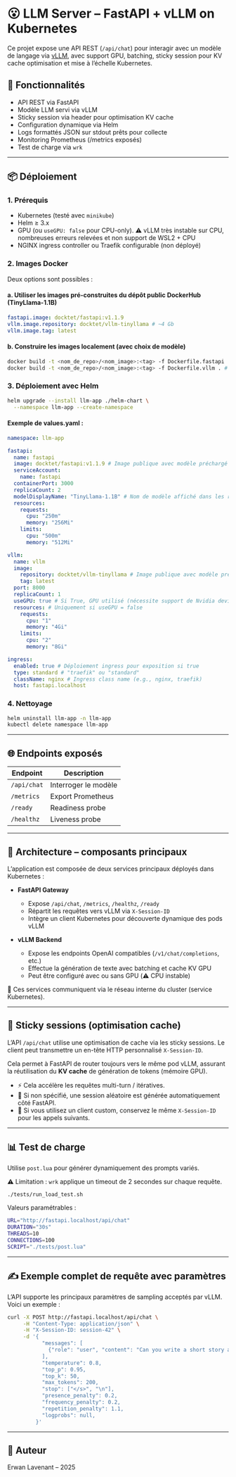 # 😮 LLM Server – FastAPI + vLLM on Kubernetes

Ce projet expose une API REST (`/api/chat`) pour interagir avec un modèle de langage via [vLLM](https://github.com/vllm-project/vllm), avec support GPU, batching, sticky session pour KV cache optimisation et mise à l’échelle Kubernetes.

## 🚀 Fonctionnalités

* API REST via FastAPI
* Modèle LLM servi via vLLM
* Sticky session via header pour optimisation KV cache
* Configuration dynamique via Helm
* Logs formattés JSON sur stdout prêts pour collecte
* Monitoring Prometheus (/metrics exposés)
* Test de charge via `wrk`

---

## 📦 Déploiement

### 1. Prérequis

* Kubernetes (testé avec `minikube`)
* Helm ≥ 3.x
* GPU (ou `useGPU: false` pour CPU-only). ⚠️ vLLM très instable sur CPU, nombreuses erreurs relevées et non support de WSL2 + CPU
* NGINX ingress controller ou Traefik configurable (non déployé)

### 2. Images Docker

Deux options sont possibles :

#### a. Utiliser les images pré-construites du dépôt public DockerHub (TinyLlama-1.1B)

```yaml
fastapi.image: docktet/fastapi:v1.1.9
vllm.image.repository: docktet/vllm-tinyllama # ~4 Gb
vllm.image.tag: latest
```

#### b. Construire les images localement (avec choix de modèle)

```bash
docker build -t <nom_de_repo>/<nom_image>:<tag> -f Dockerfile.fastapi .
docker build -t <nom_de_repo>/<nom_image>:<tag> -f Dockerfile.vllm . # Nécessite de placer un modèle supporté vLLM dans /models
```

### 3. Déploiement avec Helm

```bash
helm upgrade --install llm-app ./helm-chart \
  --namespace llm-app --create-namespace
```

#### Exemple de values.yaml :

```yaml
namespace: llm-app

fastapi:
  name: fastapi
  image: docktet/fastapi:v1.1.9 # Image publique avec modèle préchargé 
  serviceAccount:
    name: fastapi
  containerPort: 3000
  replicaCount: 2
  modelDisplayName: "TinyLlama-1.1B" # Nom de modèle affiché dans les réponses
  resources:
    requests:
      cpu: "250m"
      memory: "256Mi"
    limits:
      cpu: "500m"
      memory: "512Mi"

vllm:
  name: vllm
  image:
    repository: docktet/vllm-tinyllama # Image publique avec modèle préchargé 
    tag: latest
  port: 8000
  replicaCount: 1
  useGPU: true # Si True, GPU utilisé (nécessite support de Nvidia device plugin)
  resources: # Uniquement si useGPU = false
    requests:
      cpu: "1"
      memory: "4Gi"
    limits:
      cpu: "2"
      memory: "8Gi"

ingress:
  enabled: true # Déploiement ingress pour exposition si true
  type: standard # "traefik" ou "standard"
  className: nginx # Ingress class name (e.g., nginx, traefik)
  host: fastapi.localhost
```

### 4. Nettoyage

```bash
helm uninstall llm-app -n llm-app
kubectl delete namespace llm-app
```

---

## 🌐 Endpoints exposés

| Endpoint    | Description          |
| ----------- | -------------------- |
| `/api/chat` | Interroger le modèle |
| `/metrics`  | Export Prometheus    |
| `/ready`    | Readiness probe      |
| `/healthz`  | Liveness probe       |

---

## 🧹 Architecture – composants principaux

L’application est composée de deux services principaux déployés dans Kubernetes :

* **FastAPI Gateway**

  * Expose `/api/chat`, `/metrics`, `/healthz`, `/ready`
  * Répartit les requêtes vers vLLM via `X-Session-ID`
  * Intègre un client Kubernetes pour découverte dynamique des pods vLLM

* **vLLM Backend**

  * Expose les endpoints OpenAI compatibles (`/v1/chat/completions`, etc.)
  * Effectue la génération de texte avec batching et cache KV GPU
  * Peut être configuré avec ou sans GPU (⚠️ CPU instable)

🔁 Ces services communiquent via le réseau interne du cluster (service Kubernetes).

---

## 🔁 Sticky sessions (optimisation cache)

L’API `/api/chat` utilise une optimisation de cache via les sticky sessions. Le client peut transmettre un en-tête HTTP personnalisé `X-Session-ID`.

Cela permet à FastAPI de router toujours vers le même pod vLLM, assurant la réutilisation du **KV cache** de génération de tokens (mémoire GPU).

* ⚡️ Cela accélère les requêtes multi-turn / itératives.
* 🧠 Si non spécifié, une session aléatoire est générée automatiquement côté FastAPI.
* 🔄 Si vous utilisez un client custom, conservez le même `X-Session-ID` pour les appels suivants.

---

## 📊 Test de charge

Utilise `post.lua` pour générer dynamiquement des prompts variés.

⚠️ Limitation : `wrk` applique un timeout de 2 secondes sur chaque requête.

```bash
./tests/run_load_test.sh
```

Valeurs paramétrables :

```bash
URL="http://fastapi.localhost/api/chat"
DURATION="30s"
THREADS=10
CONNECTIONS=100
SCRIPT="./tests/post.lua"
```

---

## ✍️ Exemple complet de requête avec paramètres

L’API supporte les principaux paramètres de sampling acceptés par vLLM. Voici un exemple :

```bash
curl -X POST http://fastapi.localhost/api/chat \
     -H "Content-Type: application/json" \
     -H "X-Session-ID: session-42" \
     -d '{
           "messages": [
             {"role": "user", "content": "Can you write a short story about a robot who discovers music?"}
           ],
           "temperature": 0.8,
           "top_p": 0.95,
           "top_k": 50,
           "max_tokens": 200,
           "stop": ["</s>", "\n"],
           "presence_penalty": 0.2,
           "frequency_penalty": 0.2,
           "repetition_penalty": 1.1,
           "logprobs": null,
         }'
```

---

## 👤 Auteur

Erwan Lavenant – 2025

